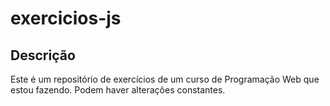 # exercicios-js
## Descrição
Este é um repositório de exercícios de um curso de Programação Web que estou fazendo. Podem haver alterações constantes.
